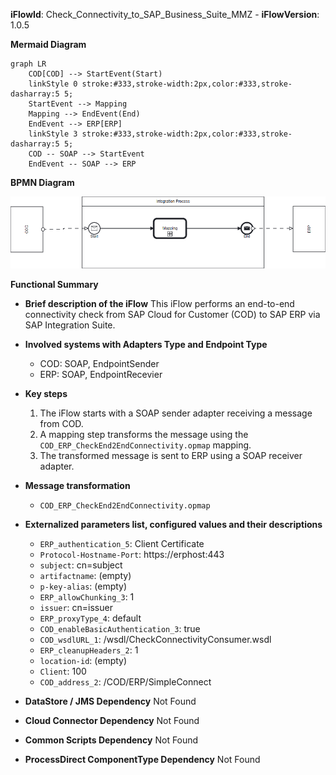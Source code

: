 **iFlowId**: Check_Connectivity_to_SAP_Business_Suite_MMZ - **iFlowVersion**: 1.0.5

**Mermaid Diagram**
```mermaid
graph LR
    COD[COD] --> StartEvent(Start)
    linkStyle 0 stroke:#333,stroke-width:2px,color:#333,stroke-dasharray:5 5;
    StartEvent --> Mapping
    Mapping --> EndEvent(End)
    EndEvent --> ERP[ERP]
    linkStyle 3 stroke:#333,stroke-width:2px,color:#333,stroke-dasharray:5 5;
    COD -- SOAP --> StartEvent
    EndEvent -- SOAP --> ERP
```
**BPMN Diagram**

![BPMN Diagram](./Check_Connectivity_to_SAP_Business_Suite_MMZ-1.0.5.png "BPMN Diagram")

**Functional Summary**
-   **Brief description of the iFlow**
    This iFlow performs an end-to-end connectivity check from SAP Cloud for Customer (COD) to SAP ERP via SAP Integration Suite.

-   **Involved systems with Adapters Type and Endpoint Type**
    -   COD: SOAP, EndpointSender
    -   ERP: SOAP, EndpointRecevier

-   **Key steps**
    1.  The iFlow starts with a SOAP sender adapter receiving a message from COD.
    2.  A mapping step transforms the message using the `COD_ERP_CheckEnd2EndConnectivity.opmap` mapping.
    3.  The transformed message is sent to ERP using a SOAP receiver adapter.

-   **Message transformation**
    -   `COD_ERP_CheckEnd2EndConnectivity.opmap`

-   **Externalized parameters list, configured values and their descriptions**
    -   `ERP_authentication_5`: Client Certificate
    -   `Protocol-Hostname-Port`: https\://erphost\:443
    -   `subject`: cn\=subject
    -   `artifactname`: (empty)
    -   `p-key-alias`: (empty)
    -   `ERP_allowChunking_3`: 1
    -   `issuer`: cn\=issuer
    -   `ERP_proxyType_4`: default
    -   `COD_enableBasicAuthentication_3`: true
    -   `COD_wsdlURL_1`: /wsdl/CheckConnectivityConsumer.wsdl
    -   `ERP_cleanupHeaders_2`: 1
    -   `location-id`: (empty)
    -   `Client`: 100
    -   `COD_address_2`: /COD/ERP/SimpleConnect

-   **DataStore / JMS Dependency**
    Not Found

-   **Cloud Connector Dependency**
    Not Found

-   **Common Scripts Dependency**
    Not Found

-   **ProcessDirect ComponentType Dependency**
    Not Found
